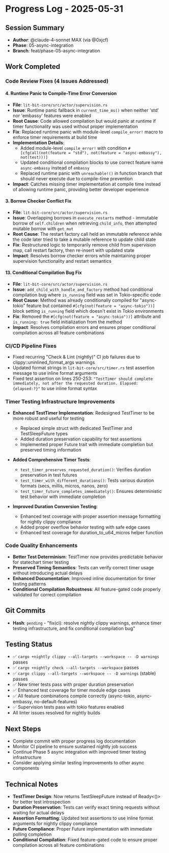# Progress Log - 2025-05-31

## Session Summary
* **Author**: @claude-4-sonnet MAX (via @0xjcf)
* **Phase**: 05-async-integration
* **Branch**: feat/phase-05-async-integration

## Work Completed

### Code Review Fixes (4 Issues Addressed)

#### 4. Runtime Panic to Compile-Time Error Conversion
* **File**: `lit-bit-core/src/actor/supervision.rs`
* **Issue**: Runtime panic fallback in `current_time_ms()` when neither 'std' nor 'embassy' features were enabled
* **Root Cause**: Code allowed compilation but would panic at runtime if timer functionality was used without proper implementation
* **Fix**: Replaced runtime panic with module-level `compile_error!` macro to enforce timer requirements at build time
* **Implementation Details**:
  - Added module-level `compile_error!` with condition `#[cfg(all(not(feature = "std"), not(feature = "async-embassy"), not(test)))]`
  - Updated conditional compilation blocks to use correct feature name `async-embassy` instead of `embassy`
  - Replaced runtime panic with `unreachable!()` in function branch that should never execute due to compile-time prevention
* **Impact**: Catches missing timer implementation at compile time instead of allowing runtime panic, providing better developer experience

#### 3. Borrow Checker Conflict Fix
* **File**: `lit-bit-core/src/actor/supervision.rs`
* **Issue**: Overlapping borrows in `execute_restarts` method - immutable borrow of `self.children` when retrieving `child_info`, then attempted mutable borrow with `get_mut`
* **Root Cause**: The restart factory call held an immutable reference while the code later tried to take a mutable reference to update child state
* **Fix**: Restructured logic to temporarily remove child from supervision map, call restart factory, then re-insert with updated state
* **Impact**: Resolves borrow checker errors while maintaining proper supervision functionality and restart semantics

#### 13. Conditional Compilation Bug Fix
* **File**: `lit-bit-core/src/actor/supervision.rs`
* **Issue**: `add_child_with_handle_and_factory` method had conditional compilation bug where `is_running` field was set in Tokio-specific code
* **Root Cause**: Method was already conditionally compiled for "async-tokio" feature but contained `#[cfg(not(feature = "async-tokio"))]` block setting `is_running` field which doesn't exist in Tokio environments
* **Fix**: Removed the `#[cfg(not(feature = "async-tokio"))]` attribute and `is_running: true` field initialization from the method
* **Impact**: Resolves compilation errors and ensures proper conditional compilation across all feature combinations

### CI/CD Pipeline Fixes
* Fixed recurring "Check & Lint (nightly)" CI job failures due to clippy::uninlined_format_args warnings
* Updated format strings in `lit-bit-core/src/timer.rs` test assertion message to use inline format arguments
* Fixed test assertion on lines 250-253: `"TestTimer should complete immediately, not after the requested duration. Elapsed: {elapsed:?}"` to use inline format syntax

### Timer Testing Infrastructure Improvements
* **Enhanced TestTimer Implementation**: Redesigned TestTimer to be more robust and useful for testing
  - Replaced simple struct with dedicated TestTimer and TestSleepFuture types
  - Added duration preservation capability for test assertions
  - Implemented proper Future trait with immediate completion but preserved timing information
  
* **Added Comprehensive Timer Tests**:
  - `test_timer_preserves_requested_duration()`: Verifies duration preservation in test futures
  - `test_timer_with_different_durations()`: Tests various duration formats (secs, millis, micros, nanos, zero)
  - `test_timer_future_completes_immediately()`: Ensures deterministic test behavior with immediate completion
  
* **Improved Duration Conversion Testing**:
  - Enhanced test coverage with proper assertion message formatting for nightly clippy compliance
  - Added proper overflow behavior testing with safe edge cases
  - Enhanced test coverage for duration_to_u64_micros helper function

### Code Quality Enhancements
* **Better Test Determinism**: TestTimer now provides predictable behavior for statechart timer testing
* **Preserved Timing Semantics**: Tests can verify correct timer usage without introducing actual delays
* **Enhanced Documentation**: Improved inline documentation for timer testing patterns
* **Conditional Compilation Robustness**: All feature-gated code properly validated for correct compilation

## Git Commits
* **Hash**: `pending` - "fix(ci): resolve nightly clippy warnings, enhance timer testing infrastructure, and fix conditional compilation bug"

## Testing Status
* ✅ `cargo +nightly clippy --all-targets --workspace -- -D warnings` passes
* ✅ `cargo +nightly check --all-targets --workspace` passes  
* ✅ `cargo clippy --all-targets --workspace -- -D warnings` (stable) passes
* ✅ New timer tests pass with proper duration preservation
* ✅ Enhanced test coverage for timer module edge cases
* ✅ All feature combinations compile correctly (async-tokio, async-embassy, no-default-features)
* ✅ Supervision tests pass with tokio features enabled
* All linter issues resolved for nightly builds

## Next Steps
* Complete commit with proper progress log documentation
* Monitor CI pipeline to ensure sustained nightly job success
* Continue Phase 5 async integration with improved timer testing infrastructure
* Consider applying similar testing improvements to other async components

## Technical Notes
* **TestTimer Design**: Now returns TestSleepFuture instead of Ready<()> for better test introspection
* **Duration Preservation**: Tests can verify exact timing requests without waiting for actual delays
* **Assertion Formatting**: Updated test assertions to use inline format arguments for nightly clippy compliance
* **Future Compliance**: Proper Future implementation with immediate polling completion
* **Conditional Compilation**: Fixed feature-gated code to ensure proper compilation across all feature combinations
